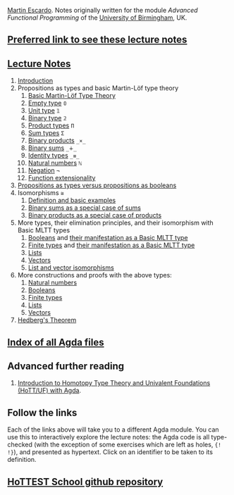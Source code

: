 [Martin Escardo](https://www.cs.bham.ac.uk/~mhe).
Notes originally written for the module *Advanced Functional Programming* of the [University of Birmingham](https://www.birmingham.ac.uk/index.aspx), UK.

## [Preferred link to see these lecture notes](https://martinescardo.github.io/HoTTEST-Summer-School/)

## [Lecture Notes](./files/)

 1. [Introduction](files/introduction.lagda.md)
 1. Propositions as types and basic Martin-Löf type theory
    1. [Basic Martin-Löf Type Theory](files/curry-howard.lagda.md)
    1. [Empty type](files/empty-type.lagda.md) `𝟘`
    1. [Unit type](files/unit-type.lagda.md) `𝟙`
    1. [Binary type](files/binary-type.lagda.md) `𝟚`
    1. [Product types](files/products.lagda.md) `Π`
    1. [Sum types](files/sums.lagda.md) `Σ`
    1. [Binary products](files/binary-products.lagda.md) `_×_`
    1. [Binary sums](files/binary-sums.lagda.md) `_∔_`
    1. [Identity types](files/identity-type.lagda.md) `_≡_`
    1. [Natural numbers](files/natural-numbers-type.lagda.md) `ℕ`
    1. [Negation](files/negation.lagda.md) `¬`
    1. [Function extensionality](files/function-extensionality.lagda.md)
 1. [Propositions as types versus propositions as booleans](files/decidability.lagda.md)
 1. Isomorphisms `≅`
    1. [Definition and basic examples](files/isomorphisms.lagda.md)
    1. [Binary sums as a special case of sums](files/binary-sums-as-sums.lagda.md)
    1. [Binary products as a special case of products](files/binary-products-as-products.lagda.md)
 1. More types, their elimination principles, and their isomorphism with Basic MLTT types
    1. [Booleans](files/Bool.lagda.md) and [their manifestation as a Basic MLTT type](files/Bool-functions.lagda.md)
    1. [Finite types](files/Fin.lagda.md) and [their manifestation as a Basic MLTT type](files/Fin-functions.lagda.md)
    1. [Lists](files/List.lagda.md)
    1. [Vectors](files/Vector.lagda.md)
    1. [List and vector isomorphisms](files/vector-and-list-isomorphisms.lagda.md)
 1. More constructions and proofs with the above types:
    1. [Natural numbers](files/natural-numbers-functions.lagda.md)
    1. [Booleans](files/Bool-functions.lagda.md)
    1. [Finite types](files/Fin-functions.lagda.md)
    1. [Lists](files/List-functions.lagda.md)
    1. [Vectors](files/Vector-functions.lagda.md)
 1. [Hedberg's Theorem](files/Hedbergs-Theorem.lagda.md)

## [Index of all Agda files](files/all.lagda.md)

## Advanced further reading

 1. [Introduction to Homotopy Type Theory and Univalent Foundations (HoTT/UF) with Agda](https://www.cs.bham.ac.uk/~mhe/HoTT-UF-in-Agda-files/HoTT-UF-Agda.html#contents).

## Follow the links

Each of the links above will take you to a different Agda module. You can use this to interactively explore the lecture notes: the Agda code is all type-checked (with the exception of some exercises which are left as holes, `{! !}`), and presented as hypertext. Click on an identifier to be taken to its definition.

## [HoTTEST School github repository](https://github.com/martinescardo/HoTTEST-Summer-School)
